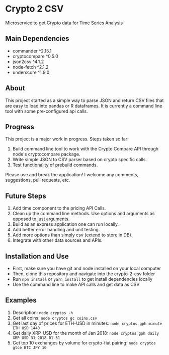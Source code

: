 # Crypto 2 CSV
Microservice to get Crypto data for Time Series Analysis

## Main Dependencies

* commander ^2.15.1
* cryptocompare ^0.5.0
* json2csv ^4.1.2
* node-fetch ^2.1.2
* underscore ^1.9.0

## About

This project started as a simple way to parse JSON and return CSV files that are easy to load into pandas or R dataframes. It is currently a command line tool with some pre-configured api calls. 

## Progress

This project is a major work in progress. Steps taken so far:

1. Build command line tool to work with the Crypto Compare API through node's cryptocompare package.
2. Write simple JSON to CSV parser based on crypto specific calls.
3. Test functionality of prebuild commands.

Please use and break the application! I welcome any comments, suggestions, pull requests, etc.

## Future Steps

1. Add time component to the pricing API Calls.
2. Clean up the command line methods. Use options and arguments as opposed to just arguments.
3. Build as an express application one can run locally.
4. Add better error handling and unit testing.
5. Add more options than simply csv (extend to store in DB).
6. Integrate with other data sources and APIs.

## Installation and Use

- First, make sure you have git and node installed on your local computer
- Then, clone this repository and navigate into the crypto-2-csv folder
- Run `npm install` or `yarn install` to get install dependencies locally
- Use the command line to make API calls and get data as CSV

## Examples

1. Description: `node cryptos -h`
1. Get all coins: `node cryptos gc coins.csv`
3. Get last day of prices for ETH-USD in minutes: `node cryptos gph minute ETH USD 1440`
4. Get daily XRP-USD for the month of Jan 2018: `node cryptos gph daily XRP USD 31 2018-01-31`  
5. Get top 10 exchanges by volume for crypto-fiat pairing: `node cryptos gtce BTC JPY 10`

